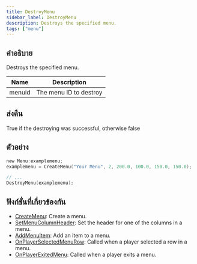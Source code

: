 ```yaml
---
title: DestroyMenu
sidebar_label: DestroyMenu
description: Destroys the specified menu.
tags: ["menu"]
---
```


## คำอธิบาย

Destroys the specified menu.

| Name   | Description            |
| ------ | ---------------------- |
| menuid | The menu ID to destroy |

## ส่งคืน

True if the destroying was successful, otherwise false

## ตัวอย่าง

```c
new Menu:examplemenu;
examplemenu = CreateMenu("Your Menu", 2, 200.0, 100.0, 150.0, 150.0);

// ...
DestroyMenu(examplemenu);
```

## ฟังก์ชั่นที่เกี่ยวข้องกัน

- [CreateMenu](../../scripting/functions/CreateMenu.md): Create a menu.
- [SetMenuColumnHeader](../../scripting/functions/SetMenuColumnHeader.md): Set the header for one of the columns in a menu.
- [AddMenuItem](../../scripting/functions/AddMenuItem.md): Add an item to a menu.
- [OnPlayerSelectedMenuRow](../../scripting/callbacks/OnPlayerSelectedMenuRow.md): Called when a player selected a row in a menu.
- [OnPlayerExitedMenu](../../scripting/callbacks/OnPlayerExitedMenu.md): Called when a player exits a menu.
